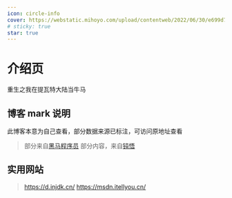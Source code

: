 ```yaml
---
icon: circle-info
cover: https://webstatic.mihoyo.com/upload/contentweb/2022/06/30/e699d7e2413ed5dfb384ee48c2b872d3_5181262111088024686.png
# sticky: true
star: true
---
```


# 介绍页

重生之我在提瓦特大陆当牛马

## 博客 mark 说明

此博客本意为自己查看，部分数据来源已标注，可访问原地址查看

> 部分来自[黑马程序员](https://space.bilibili.com/37974444)
> 部分内容，来自[钝悟](https://dunwu.github.io/spring-tutorial/)


## 实用网站
> https://d.injdk.cn/
> https://msdn.itellyou.cn/
